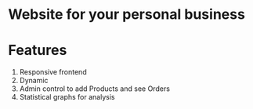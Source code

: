 # Website for your personal business

# Features

1. Responsive frontend
2. Dynamic
3. Admin control to add Products and see Orders
4. Statistical graphs for analysis
